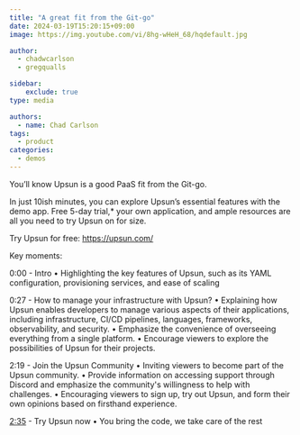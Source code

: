 ```yaml
---
title: "A great fit from the Git-go"
date: 2024-03-19T15:20:15+09:00
image: https://img.youtube.com/vi/8hg-wHeH_68/hqdefault.jpg

author:
  - chadwcarlson
  - gregqualls

sidebar:
    exclude: true
type: media

authors:
  - name: Chad Carlson
tags:
  - product
categories:
  - demos
---
```


You’ll know Upsun is a good PaaS fit from the Git-go. 

In just 10ish minutes, you can explore Upsun’s essential features with the demo app. Free 5-day trial,* your own application, and ample resources are all you need to try Upsun on for size.

Try Upsun for free: https://upsun.com/

Key moments:

0:00 - Intro
• Highlighting the key features of Upsun, such as its YAML configuration, provisioning services, and ease of scaling

0:27 - How to manage your infrastructure with Upsun?
•  Explaining how Upsun enables developers to manage various aspects of their applications, including infrastructure, CI/CD pipelines, languages, frameworks, observability, and security.
•  Emphasize the convenience of overseeing everything from a single platform.
•  Encourage viewers to explore the possibilities of Upsun for their projects.

2:19 - Join the Upsun Community
•  Inviting viewers to become part of the Upsun community.
• Provide information on accessing support through Discord and emphasize the community's willingness to help with challenges.
•  Encouraging viewers to sign up, try out Upsun, and form their own opinions based on firsthand experience.

[2:35](https://www.youtube.com/watch?v=8hg-wHeH_68&t=155s) - Try Upsun now
•  You bring the code, we take care of the rest

